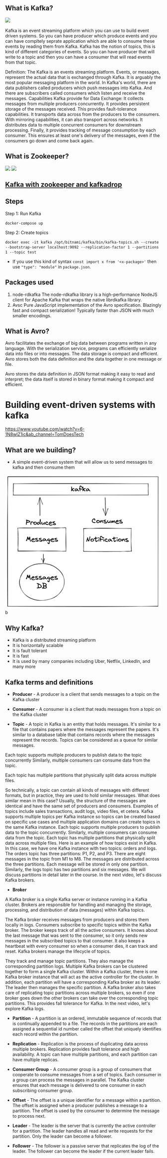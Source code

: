 ## What is Kafka?
![](./Kafka.png)

Kafka is an event streaming platform which you can use to build event driven systems. So you can have producer which produce events and you can have compltely seprate application which are able to consume these events by reading them from Kafka. Kafka has the notion of topics, this is kind of different categories of events. So you can have producer that will write to a topic and then you can have a consumer that will read events from that topic.

Definition:
The Kafka is an events streaming platform. Events, or messages, represent the actual data that is exchanged through Kafka. It is arguably the most popular messaging platform in the world. In Kafka's world, there are data publishers called producers which push messages into Kafka. And there are subscribers called consumers which listen and receive the messages.
Capabilities Kafka provide for Data Exchange:
It collects messages from multiple producers concurrently. 
It provides persistent storage of the messages received. 
This provides fault-tolerance capabilities. 
It transports data across from the producers to the consumers. 
With mirroring capabilities, it can also transport across networks. 
It distributes data to multiple concurrent consumers for downstream processing. 
Finally, it provides tracking of message consumption by each consumer. 
This ensures at least one's delivery of the messages, even if the consumers go down and come back again. 


## What is Zookeeper?
![](./zookeeper.png)
![](./zookeeper2.png)

## [Kafka with zookeeper and kafkadrop](https://www.red-gate.com/simple-talk/development/dotnet-development/setting-up-a-kafka-test-environment-with-kafdrop/)

## Steps
Step 1: Run Kafka
```
docker-compose up
```
Step 2: Create topics
```
docker exec -it kafka /opt/bitnami/kafka/bin/kafka-topics.sh --create --bootstrap-server localhost:9092 --replication-factor 1 --partitions 1 --topic test
```

* If you use this kind of syntax `const import x from '<x-package>'` then use `"type": "module"` in `package.json`.

## Packages used
1. node-rdkafka
The node-rdkafka library is a high-performance NodeJS client for Apache Kafka that wraps the native librdkafka library. 
2. Avsc
Pure JavaScript implementation of the Avro specification. Blazingly fast and compact serialization! Typically faster than JSON with much smaller encodings.

## What is Avro?
Avro facilitates the exchange of big data between programs written in any language. With the serialization service, programs can efficiently serialize data into files or into messages. The data storage is compact and efficient. Avro stores both the data definition and the data together in one message or file.

Avro stores the data definition in JSON format making it easy to read and interpret; the data itself is stored in binary format making it compact and efficient. 

# Building event-driven systems with kafka

https://www.youtube.com/watch?v=6-1N8wIZ1ic&ab_channel=TomDoesTech

## What are we building?
* A simple event-driven system that will allow us to send messages to kafka and then consume them

<img src="./diagram.png" width="500px" />b


## Why Kafka?
* Kafka is a distributed streaming platform
* It is horizontally scalable
* It is fault tolerant
* It is fast
* It is used by many companies including Uber, Netflix, LinkedIn, and many more

## Kafka terms and definitions
* **Producer** - A producer is a client that sends messages to a topic on the Kafka cluster

* **Consumer** - A consumer is a client that reads messages from a topic on the Kafka cluster

* **Topic** - 
A topic in Kafka is an entity that holds messages. It's similar to a file that contains papers where the messages represent the papers. It's similar to a database table that contains records where the messages represent the records. Topics can be considered as a queue for similar messages. 

Each topic supports multiple producers to publish data to the topic concurrently
Similarly, multiple consumers can consume data from the topic.


Each topic has multiple partitions that physically split data across multiple files.

So technically, a topic can contain all kinds of messages with different formats, but in practice, they are used to hold similar messages. What does similar mean in this case? Usually, the structure of the messages are identical and have the same set of producers and consumers. Examples of topics include sales transactions, audit logs, video files, et cetera. Kafka supports multiple topics per Kafka instance so topics can be created based on specific use cases and multiple application domains can create topics in the same Kafka instance. Each topic supports multiple producers to publish data to the topic concurrently. Similarly, multiple consumers can consume data from the topic. Each topic has multiple partitions that physically split data across multiple files. Here is an example of how topics exist in Kafka. In this case, we have one Kafka instance with two topics: orders and logs. The orders topic has three partitions: P1, P2, and P3. There are eight messages in the topic from M1 to M8. The messages are distributed across the three partitions. Each message will be stored in only one partition. Similarly, the logs topic has two partitions and six messages. We will discuss partitions in detail later in the course. In the next video, let's discuss Kafka brokers.

* **Broker**

A Kafka broker is a single Kafka server or instance running in a Kafka cluster. Brokers are responsible for handling and managing the storage, processing, and distribution of data (messages) within Kafka topics.

The Kafka broker receives messages from producers and stores them locally in logs. 
Consumers subscribe to specific topics within the Kafka broker. 
The broker keeps track of all the active consumers. 
It knows about the last message that was sent to the consumer, so it only sends new messages in the subscribed topics to that consumer. 
It also keeps a heartbeat with every consumer so when a consumer dies, it can track and reset. 
Kafka brokers manage the lifecycle of topics. 


They track and manage topic partitions. They also manage the corresponding partition logs. Multiple Kafka brokers can be clustered together to form a single Kafka cluster. Within a Kafka cluster, there is one Kafka broker instance that will act as the active controller for the cluster. In addition, each partition will have a corresponding Kafka broker as its leader. The leader then manages the specific partition. A Kafka broker also takes care of replicating topic partitions across multiple brokers, so even if one broker goes down the other brokers can take over the corresponding topic partitions. This provides fall tolerance for Kafka. In the next video, let's explore Kafka logs.

* **Partition** - A partition is an ordered, immutable sequence of records that is continually appended to a file. The records in the partitions are each assigned a sequential id number called the offset that uniquely identifies each record within the partition.

* **Replication** - Replication is the process of duplicating data across multiple brokers. Replication provides fault tolerance and high availability. A topic can have multiple partitions, and each partition can have multiple replicas.

* **Consumer Group** - A consumer group is a group of consumers that cooperate to consume messages from a set of topics. Each consumer in a group can process the messages in parallel. The Kafka cluster ensures that each message is delivered to one consumer in each subscribing consumer group.

* **Offset** - The offset is a unique identifier for a message within a partition. The offset is assigned when a producer publishes a message to a partition. The offset is used by the consumer to determine the message to process next.

* **Leader** - The leader is the server that is currently the active controller for a partition. The leader handles all read and write requests for the partition. Only the leader can become a follower.

* **Follower** - The follower is a passive server that replicates the log of the leader. The follower can become the leader if the current leader fails.